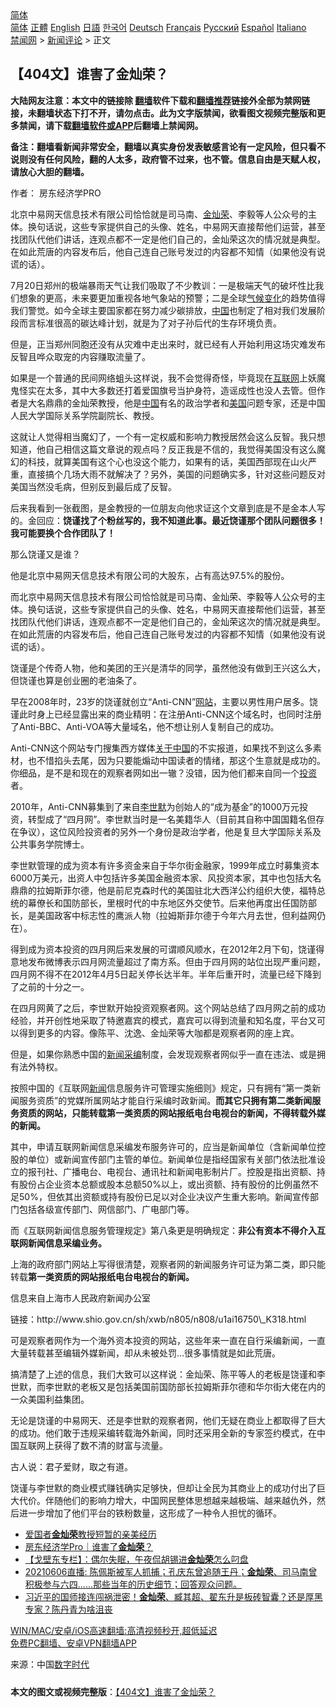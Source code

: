  <!-- 面包屑导航 --> <div class="breadcrumb"><!-- GTranslate: https://gtranslate.io/ -->  <div class="switcher notranslate">  <div class="selected">  <a href="#" onclick="return false;"> 简体</a>  </div>  <div class="option">  <a href="https://www.bannedbook.org" onclick="doGTranslate('zh-CN|zh-CN');jQuery('div.switcher div.selected a').html(jQuery(this).html());return false;" title="简体中文" class="nturl selected"> 简体</a>  <a href="https://www.bannedbook.org/zh-tw/" onclick="doGTranslate('zh-CN|zh-TW');jQuery('div.switcher div.selected a').html(jQuery(this).html());return false;" title="繁體中文" class="nturl"> 正體</a>  <a href="https://www.bannedbook.org/en/" onclick="doGTranslate('zh-CN|en');jQuery('div.switcher div.selected a').html(jQuery(this).html());return false;" title="English" class="nturl"> English</a>  <a href="https://www.bannedbook.org/ja/" onclick="doGTranslate('zh-CN|ja');jQuery('div.switcher div.selected a').html(jQuery(this).html());return false;" title="日本語" class="nturl"> 日語</a>  <a href="https://www.bannedbook.org/ko/" onclick="doGTranslate('zh-CN|ko');jQuery('div.switcher div.selected a').html(jQuery(this).html());return false;" title="한국어" class="nturl"> 한국어</a>  <a href="https://www.bannedbook.org/de/" onclick="doGTranslate('zh-CN|de');jQuery('div.switcher div.selected a').html(jQuery(this).html());return false;" title="Deutsch" class="nturl"> Deutsch</a>  <a href="https://www.bannedbook.org/fr/" onclick="doGTranslate('zh-CN|fr');jQuery('div.switcher div.selected a').html(jQuery(this).html());return false;" title="Français" class="nturl"> Français</a>  <a href="https://www.bannedbook.org/ru/" onclick="doGTranslate('zh-CN|ru');jQuery('div.switcher div.selected a').html(jQuery(this).html());return false;" title="Русский" class="nturl"> Русский</a>  <a href="https://www.bannedbook.org/es/" onclick="doGTranslate('zh-CN|es');jQuery('div.switcher div.selected a').html(jQuery(this).html());return false;" title="Español" class="nturl"> Español</a>  <a href="https://www.bannedbook.org/it/" onclick="doGTranslate('zh-CN|it');jQuery('div.switcher div.selected a').html(jQuery(this).html());return false;" title="Italiano" class="nturl"> Italiano</a>  </div>  </div>      <div class='breadcrumb-sub'><!-- Breadcrumb NavXT 6.3.0 --> <a href="https://www.bannedbook.org/" class="home">禁闻网</a> &gt; <a href="https://www.bannedbook.org/bnews/comments/" class="category">新闻评论</a> &gt; 正文</div></div><h2>【404文】谁害了金灿荣？</h2> <p class="notice"><b>大陆网友注意：本文中的链接除 <a href="https://github.com/bannedbook/fanqiang" >翻墙</a>软件下载和<a href="https://github.com/killgcd/justmysocks/blob/master/README.md">翻墙推荐</a>链接外全部为禁网链接，未翻墙状态下打不开，请勿点击。此为文字版禁闻，欲看图文视频完整版和更多禁闻，请下载<a href="https://github.com/bannedbook/fanqiang">翻墙软件或APP</a>后翻墙上禁闻网。</p><p>备注：翻墙看新闻非常安全，翻墙以真实身份发表敏感言论有一定风险，但只看不说则没有任何风险，翻的人太多，政府管不过来，也不管。信息自由是天赋人权，请放心大胆的翻墙。</b></p>  <div class="entry"> <p>作者： 房东经济学PRO</p> <p id="summary">北京中易网天信息技术有限公司恰恰就是司马南、<a href="https://www.bannedbook.org/bnews/tag/%E9%87%91%E7%81%BF%E8%8D%A3/" class="st_tag internal_tag" rel="tag" title="标签 金灿荣 下的日志">金灿荣</a>、李毅等人公众号的主体。换句话说，这些专家提供自己的头像、姓名，中易网天直接帮他们运营，甚至找团队代他们讲话，连观点都不一定是他们自己的，金灿荣这次的情况就是典型。在如此荒唐的内容发布后，他自己连自己账号发过的内容都不知情（如果他没有说谎的话）。</p> <p>7月20日郑州的极端暴雨天气让我们吸取了不少教训：一是极端天气的破坏性比我们想象的更高，未来要更加重视各地气象站的预警；二是全球<span class='wp_keywordlink'><a href="https://www.bannedbook.org/bnews/ssgc/20180904/993719.html" title="《魔鬼在统治着我们的世界(23)：环保主义(上)》" target="_blank">气候变化</a></span>的趋势值得我们警觉。如今全球主要国家都在努力减少碳排放，<span class='wp_keywordlink_affiliate'><a href="https://www.bannedbook.org/" title="中国" target="_blank">中国</a></span>也制定了相对我们发展阶段而言标准很高的碳达峰计划，就是为了对子孙后代的生存环境负责。</p> <p>但是，正当郑州同胞还没有从灾难中走出来时，就已经有人开始利用这场灾难发布反智且哗众取宠的内容赚取流量了。</p> <p>如果是一个普通的民间网络蛆头这样说，我不会觉得奇怪，毕竟现在<a href="https://www.bannedbook.org/bnews/tag/%e4%ba%92%e8%81%94%e7%bd%91/" class="st_tag internal_tag" rel="tag" title="标签 互联网 下的日志">互联网</a>上妖魔鬼怪实在太多，其中大多数还打着爱国旗号当护身符，造谣成性也没人去管。但作者是大名鼎鼎的金灿荣教授，他是<a href="https://www.bannedbook.org/bnews/tag/%E4%B8%AD%E5%9B%BD/" class="st_tag internal_tag" rel="tag" title="标签 中国 下的日志">中国</a>有名的政治学者和<a href="https://www.bannedbook.org/bnews/tag/%e7%be%8e%e5%9b%bd/" class="st_tag internal_tag" rel="tag" title="标签 美国 下的日志">美国</a>问题专家，还是中国人民大学国际关系学院副院长、教授。</p> <p>这就让人觉得相当魔幻了，一个有一定权威和影响力教授居然会这么反智。我只想知道，他自己相信这篇文章说的观点吗？反正我是不信的，我觉得美国没有这么魔幻的科技，就算美国有这个心也没这个能力，如果有的话，美国西部现在山火严重，直接搞个几场大雨不就解决了？另外，美国的问题确实多，针对这些问题反对美国当然没毛病，但别反到最后成了反智。</p> <p>后来我看到一张截图，是金教授的一位朋友向他求证这个文章到底是不是金本人写的。金回应：<strong>饶谨找了个粉丝写的，我不知道此事。最近饶谨那个团队问题很多！我可能要换个合作团队了！</strong></p>  <p>那么饶谨又是谁？</p> <p>他是北京中易网天信息技术有限公司的大股东，占有高达97.5%的股份。</p> <p>而北京中易网天信息技术有限公司恰恰就是司马南、金灿荣、李毅等人公众号的主体。换句话说，这些专家提供自己的头像、姓名，中易网天直接帮他们运营，甚至找团队代他们讲话，连观点都不一定是他们自己的，金灿荣这次的情况就是典型。在如此荒唐的内容发布后，他自己连自己账号发过的内容都不知情（如果他没有说谎的话）。</p> <p>饶谨是个传奇人物，他和美团的王兴是清华的同学，虽然他没有做到王兴这么大，但饶谨也算是创业圈的老油条了。</p> <p>早在2008年时，23岁的饶谨就创立“Anti-CNN”<a href="https://www.bannedbook.org/bnews/tag/%e7%bd%91%e7%ab%99/" class="st_tag internal_tag" rel="tag" title="标签 网站 下的日志">网站</a>，主要以男性用户居多。饶谨此时身上已经显露出来的商业精明：在注册Anti-CNN这个域名时，也同时注册了Anti-BBC、Anti-VOA等大量域名，他不想让别人复制自己的成功。</p> <p>Anti-CNN这个网站专门搜集西方媒体<span class='wp_keywordlink'><a href="https://www.bannedbook.org/forum2/topic19.html" title="关于中国的一百个常识" target="_blank">关于中国</a></span>的不实报道，如果找不到这么多素材，也不惜掐头去尾，因为只要能煽动中国读者的情绪，那这个生意就是成功的。你细品，是不是和现在的观察者网如出一辙？没错，因为他们都来自同一个<a href="https://www.bannedbook.org/bnews/tag/%e6%8a%95%e8%b5%84/" class="st_tag internal_tag" rel="tag" title="标签 投资 下的日志">投资</a>者。</p> <p>2010年，Anti-CNN募集到了来自<a href="https://www.bannedbook.org/bnews/tag/%e6%9d%8e%e4%b8%96%e9%bb%98/" class="st_tag internal_tag" rel="tag" title="标签 李世默 下的日志">李世默</a>为创始人的“成为基金”的1000万元投资，转型成了“四月网”。李世默当时是一名美籍华人（目前其自称中国国籍名但存在争议），这位风险投资者的另外一个身份是政治学者，他是复旦大学国际关系及公共事务学院博士。</p>  <p>李世默管理的成为资本有许多资金来自于华尔街金融家，1999年成立时募集资本6000万美元，出资人中包括许多美国金融资本家、风投资本家，其中也包括大名鼎鼎的拉姆斯菲尔德，他是前尼克森时代的美国驻北大西洋公约组织大使，福特总统的幕僚长和国防部长，里根时代的中东地区外交使节。后来他再度出任国防部长，是美国政客中标志性的鹰派人物（拉姆斯菲尔德于今年六月去世，但利益网仍在）。</p> <p>得到成为资本投资的四月网后来发展的可谓顺风顺水，在2012年2月下旬，饶谨得意地发布微博表示四月网流量超过了南方系。但由于四月网的站位出现严重问题，四月网不得不在2012年4月5日起关停长达半年。半年后重开时，流量已经下降到了之前的十分之一。</p> <p>在四月网黄了之后，李世默开始投资观察者网。这个网站总结了四月网之前的成功经验，并开创性地采取了特邀嘉宾的模式，嘉宾可以得到流量和知名度，平台又可以得到更多的内容。像陈平、沈逸、金灿荣等大咖都是观察者网的座上宾。</p> <p>但是，如果你熟悉中国的<a href="https://www.bannedbook.org/bnews/tag/%E6%96%B0%E9%97%BB/" class="st_tag internal_tag" rel="tag" title="标签 新闻 下的日志">新闻</a><a href="https://www.bannedbook.org/bnews/tag/%E9%87%87%E7%BC%96/" class="st_tag internal_tag" rel="tag" title="标签 采编 下的日志">采编</a>制度，会发现观察者网似乎一直在违法、或是拥有法外特权。</p> <p>按照中国的《互联网<span class='wp_keywordlink_affiliate'><a href="https://www.bannedbook.org/" title="新闻">新闻</a></span>信息服务许可管理实施细则》规定，只有拥有“第一类新闻服务资质”的党媒所属网站才能自行采编时政新闻。<strong>而其它只拥有第二类新闻服务资质的网站，只能转载第一类资质的网站报纸电台电视台的新闻，不得转载外媒的新闻。</strong></p> <p>其中，申请互联网新闻信息采编发布服务许可的，应当是新闻单位（含新闻单位控股的单位）或新闻宣传部门主管的单位。新闻单位是指经国家有关部门依法批准设立的报刊社、广播电台、电视台、通讯社和新闻电影制片厂。控股是指出资额、持有股份占企业资本总额或股本总额50%以上，或出资额、持有股份的比例虽然不足50%，但依其出资额或持有股份已足以对企业决议产生重大影响。新闻宣传部门包括各级宣传部门、网信部门、广电部门等。</p> <p>而《互联网新闻信息服务管理规定》第八条更是明确规定：<strong>非公有资本不得介入互联网新闻信息采编业务。</strong></p>  <p>上海的政府部门网站上写得很清楚，观察者网的新闻服务许可证为第二类，即只能转载<strong>第一类资质的网站报纸电台电视台的新闻。</strong></p> <p>信息来自上海市人民政府新闻办公室</p> <p>链接：http://www.shio.gov.cn/sh/xwb/n805/n808/u1ai16750\_K318.html</p> <p>可是观察者网作为一个海外资本投资的网站，这些年来一直在自行采编新闻，一直大量转载甚至编辑外媒新闻，却从未被处罚…很多事情就是如此荒唐。</p> <p>搞清楚了上述的信息，我们大致可以这样说：金灿荣、陈平等人的老板是饶谨和李世默，而李世默的老板又是包括美国前国防部长拉姆斯菲尔德和华尔街大佬在内的一众美国利益集团。</p> <p>无论是饶谨的中易网天、还是李世默的观察者网，他们无疑在商业上都取得了巨大的成功。他们敢于违规采编转载海外新闻，同时还采用全新的专家签约模式，在中国互联网上获得了数不清的财富与流量。</p> <p>古人说：君子爱财，取之有道。</p>  <p>饶谨与李世默的商业模式赚钱确实足够快，但却让全民为其商业上的成功付出了巨大代价。伴随他们的影响力增大，中国网民整体思想越来越极端、越来越仇外，然后进一步增加了他们平台的铁粉数量，这形成了一种令人担忧的循环。</p> <ul class='op-related-articles' title='相关阅读'> <li><a href='https://www.bannedbook.org/bnews/headline/20210727/1594850.html' target='_blank'>爱国者<b>金灿荣</b>教授短暂的亲美经历</a></li> <li><a href='https://www.bannedbook.org/bnews/baitai/20210726/1594437.html' target='_blank'>房东经济学Pro｜谁害了<b>金灿荣</b>？</a></li> <li><a href='https://www.bannedbook.org/bnews/comments/20210609/1563032.html' target='_blank'>【戈壁东专栏】：偶尔失眠，午夜侃胡锡进<b>金灿荣</b>怎么叼盘</a></li> <li><a href='https://www.bannedbook.org/bnews/bannedvideo/20210606/1561242.html' target='_blank'>20210606直播: 陈佩斯被军人抓捕；孔庆东曾追随王丹；<b>金灿荣</b>、司马南曾积极参与六四......那些当年的历史细节；回答观众问题。</a></li> <li><a href='https://www.bannedbook.org/bnews/bannedvideo/20210330/1515683.html' target='_blank'>习近平的国师接连闯祸泄密！<b>金灿荣</b>、臧其超、翟东升是板砖智囊？还是厚黑专家？陈丹青为啥沮丧</a></li> </ul> <p class="texttj"> <a href="https://github.com/bannedbook/fanqiang/wiki/V2ray%E6%9C%BA%E5%9C%BA" target="_blank">WIN/MAC/安卓/iOS高速翻墙:高清视频秒开,超低延迟</a><br/> <a href="https://github.com/bannedbook/fanqiang/wiki/%E7%A6%81%E9%97%BB%E7%BD%91%E5%AE%89%E5%8D%93%E7%BF%BB%E5%A2%99%E6%96%B0%E9%97%BBAPP" target="_blank">免费PC翻墙、安卓VPN翻墙APP</a></p><p> 来源：中国<span class='wp_keywordlink_affiliate'><a href="https://chinadigitaltimes.net/chinese/" title="中国数字时代" target="_blank">数字时代</a></span> </p><a name='sharetosocial'></a>  <div style="margin-bottom:5px;padding-bottom:5px;clear:both"> <div id="archive-pix-1" class="banner-ads"> <!-- AuctionX Display platform tag START --> <div id="26318x728x90x621x_ADSLOT2" clicktrack="%%CLICK_URL_ESC%%"></div> <!-- AuctionX Display platform tag END --> </div> <div id="archive-pix-2" class="banner-ads"> <!-- AuctionX Display platform tag START --> <div id="26315x300x250x621x_ADSLOT2" clicktrack="%%CLICK_URL_ESC%%"></div> <!-- AuctionX Display platform tag END --> </div> </div>  <div id="archive-pix-1" class="banner-ads"> <!-- AuctionX Display platform tag START --> <div id="26318x728x90x621x_ADSLOT3" clicktrack="%%CLICK_URL_ESC%%"></div> <!-- AuctionX Display platform tag END --> </div> <div><b>本文的图文或视频完整版</b>：<a href='https://www.bannedbook.org/bnews/comments/20210728/1595502.html'>【404文】谁害了金灿荣？</a></div>  </div><!--END ENTRY--> 